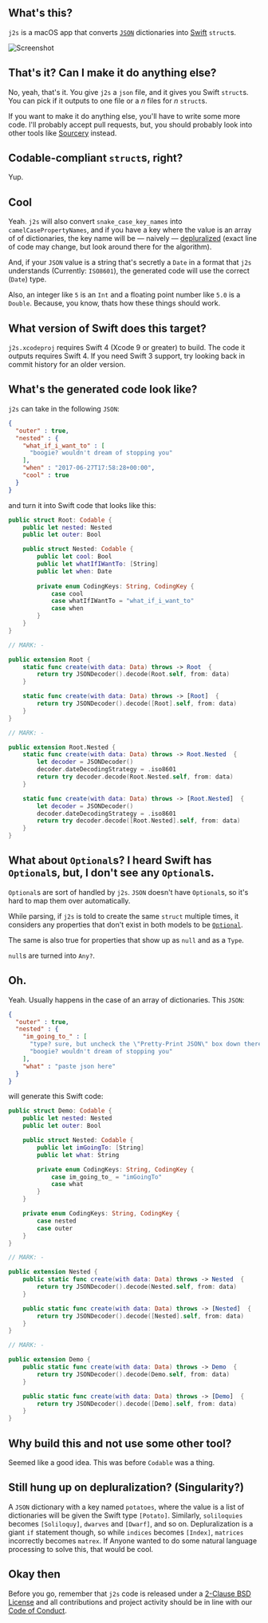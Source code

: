 ## What's this?
`j2s` is a macOS app that converts [`JSON`](https://en.wikipedia.org/wiki/JSON) dictionaries into [Swift](https://swift.org) `struct`s.

![Screenshot](Screenshot.png?raw=true)

## That's it? Can I make it do anything else?
No, yeah, that's it. You give `j2s` a `json` file, and it gives you Swift `struct`s. You can pick if it outputs to one file or a _n_ files for _n_ `struct`s.

If you want to make it do anything else, you'll have to write some more code. I'll probably accept pull requests, but, you should probably look into other tools like [Sourcery](https://github.com/krzysztofzablocki/Sourcery) instead.

## Codable-compliant `struct`s, right?
Yup.

## Cool
Yeah. `j2s` will also convert `snake_case_key_names` into `camelCasePropertyNames`, and if you have a key where the value is an array of of dictionaries, the key name will be — naively — [depluralized](https://github.com/zadr/j2s/blob/main/j2s/StringTransformations.swift#L14) (exact line of code may change, but look around there for the algorithm).

And, if your `JSON` value is a string that's secretly a `Date` in a format that `j2s` understands (Currently: `ISO8601`), the generated code will use the correct (`Date`) type.

Also, an integer like `5` is an `Int` and a floating point number like `5.0` is a `Double`. Because, you know, thats how these things should work.

## What version of Swift does this target?
`j2s.xcodeproj` requires Swift 4 (Xcode 9 or greater) to build. The code it outputs requires Swift 4. If you need Swift 3 support, try looking back in commit history for an older version.

## What's the generated code look like?

`j2s` can take in the following `JSON`:

```json
{
  "outer" : true,
  "nested" : {
    "what_if_i_want_to" : [
      "boogie? wouldn't dream of stopping you"
    ],
    "when" : "2017-06-27T17:58:28+00:00",
    "cool" : true
  }
}
```

and turn it into Swift code that looks like this:

```swift
public struct Root: Codable {
	public let nested: Nested
	public let outer: Bool

	public struct Nested: Codable {
		public let cool: Bool
		public let whatIfIWantTo: [String]
		public let when: Date
	
		private enum CodingKeys: String, CodingKey {
			case cool
			case whatIfIWantTo = "what_if_i_want_to"
			case when
		}
	}
}

// MARK: -

public extension Root {
	static func create(with data: Data) throws -> Root  {
		return try JSONDecoder().decode(Root.self, from: data)
	}

	static func create(with data: Data) throws -> [Root]  {
		return try JSONDecoder().decode([Root].self, from: data)
	}
}

// MARK: -

public extension Root.Nested {
	static func create(with data: Data) throws -> Root.Nested  {
		let decoder = JSONDecoder()
		decoder.dateDecodingStrategy = .iso8601
		return try decoder.decode(Root.Nested.self, from: data)
	}

	static func create(with data: Data) throws -> [Root.Nested]  {
		let decoder = JSONDecoder()
		decoder.dateDecodingStrategy = .iso8601
		return try decoder.decode([Root.Nested].self, from: data)
	}
}
```

## What about `Optional`s? I heard Swift has `Optional`s, but, I don't see any `Optional`s.
`Optional`s are sort of handled by `j2s`. `JSON` doesn't have `Optional`s, so it's hard to map them over automatically.

While parsing, if `j2s` is told to create the same `struct` multiple times, it considers any properties that don't exist in both models to be [`Optional`](http://swiftdoc.org/v3.0/type/Optional/).

The same is also true for properties that show up as `null` and as a `Type`.

`null`s are turned into `Any?`.

## Oh.
Yeah. Usually happens in the case of an array of dictionaries. This `JSON`:

```json
{
  "outer" : true,
  "nested" : {
    "im_going_to_" : [
      "type? sure, but uncheck the \"Pretty-Print JSON\" box down there --v",
      "boogie? wouldn't dream of stopping you"
    ],
    "what" : "paste json here"
  }
}
```

will generate this Swift code:

```swift
public struct Demo: Codable {
	public let nested: Nested
	public let outer: Bool

	public struct Nested: Codable {
		public let imGoingTo: [String]
		public let what: String

		private enum CodingKeys: String, CodingKey {
			case im_going_to_ = "imGoingTo"
			case what
		}
	}

	private enum CodingKeys: String, CodingKey {
		case nested
		case outer
	}
}

// MARK: -

public extension Nested {
	public static func create(with data: Data) throws -> Nested  {
		return try JSONDecoder().decode(Nested.self, from: data)
	}

	public static func create(with data: Data) throws -> [Nested]  {
		return try JSONDecoder().decode([Nested].self, from: data)
	}
}

// MARK: -

public extension Demo {
	public static func create(with data: Data) throws -> Demo  {
		return try JSONDecoder().decode(Demo.self, from: data)
	}

	public static func create(with data: Data) throws -> [Demo]  {
		return try JSONDecoder().decode([Demo].self, from: data)
	}
}
```

## Why build this and not use some other tool?
Seemed like a good idea. This was before `Codable` was a thing.

## Still hung up on depluralization? (Singularity?)
A `JSON` dictionary with a key named `potatoes`, where the value is a list of dictionaries will be given the Swift type `[Potato]`. Similarly, `soliloquies` becomes `[Soliloquy]`, `dwarves` and `[Dwarf]`, and so on. Depluralization is a giant `if` statement though, so while `indices` becomes `[Index]`, `matrices` incorrectly becomes `matrex`. If Anyone wanted to do some natural language processing to solve this, that would be cool.

## Okay then
Before you go, remember that `j2s` code is released under a [2-Clause BSD License](LICENSE.md) and all contributions and project activity should be in line with our [Code of Conduct](CODE_OF_CONDUCT.md).
